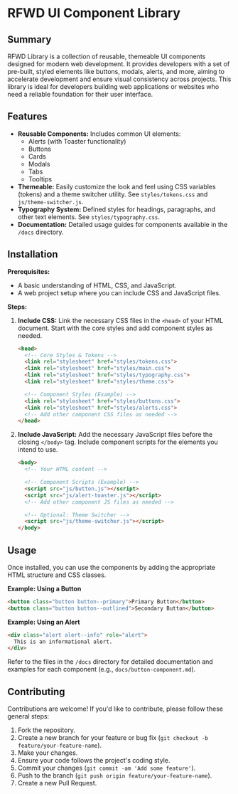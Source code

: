 # RFWD UI Component Library

## Summary

RFWD Library is a collection of reusable, themeable UI components designed for modern web development. It provides developers with a set of pre-built, styled elements like buttons, modals, alerts, and more, aiming to accelerate development and ensure visual consistency across projects. This library is ideal for developers building web applications or websites who need a reliable foundation for their user interface.

## Features

*   **Reusable Components:** Includes common UI elements:
    *   Alerts (with Toaster functionality)
    *   Buttons
    *   Cards
    *   Modals
    *   Tabs
    *   Tooltips
*   **Themeable:** Easily customize the look and feel using CSS variables (tokens) and a theme switcher utility. See `styles/tokens.css` and `js/theme-switcher.js`.
*   **Typography System:** Defined styles for headings, paragraphs, and other text elements. See `styles/typography.css`.
*   **Documentation:** Detailed usage guides for components available in the `/docs` directory.

## Installation

**Prerequisites:**
*   A basic understanding of HTML, CSS, and JavaScript.
*   A web project setup where you can include CSS and JavaScript files.

**Steps:**

1.  **Include CSS:** Link the necessary CSS files in the `<head>` of your HTML document. Start with the core styles and add component styles as needed.

    ```html
    <head>
      <!-- Core Styles & Tokens -->
      <link rel="stylesheet" href="styles/tokens.css">
      <link rel="stylesheet" href="styles/main.css">
      <link rel="stylesheet" href="styles/typography.css">
      <link rel="stylesheet" href="styles/theme.css">

      <!-- Component Styles (Example) -->
      <link rel="stylesheet" href="styles/buttons.css">
      <link rel="stylesheet" href="styles/alerts.css">
      <!-- Add other component CSS files as needed -->
    </head>
    ```

2.  **Include JavaScript:** Add the necessary JavaScript files before the closing `</body>` tag. Include component scripts for the elements you intend to use.

    ```html
    <body>
      <!-- Your HTML content -->

      <!-- Component Scripts (Example) -->
      <script src="js/button.js"></script>
      <script src="js/alert-toaster.js"></script>
      <!-- Add other component JS files as needed -->

      <!-- Optional: Theme Switcher -->
      <script src="js/theme-switcher.js"></script>
    </body>
    ```

## Usage

Once installed, you can use the components by adding the appropriate HTML structure and CSS classes.

**Example: Using a Button**

```html
<button class="button button--primary">Primary Button</button>
<button class="button button--outlined">Secondary Button</button>
```

**Example: Using an Alert**

```html
<div class="alert alert--info" role="alert">
  This is an informational alert.
</div>
```

Refer to the files in the `/docs` directory for detailed documentation and examples for each component (e.g., `docs/button-component.md`).

## Contributing

Contributions are welcome! If you'd like to contribute, please follow these general steps:

1.  Fork the repository.
2.  Create a new branch for your feature or bug fix (`git checkout -b feature/your-feature-name`).
3.  Make your changes.
4.  Ensure your code follows the project's coding style.
5.  Commit your changes (`git commit -am 'Add some feature'`).
6.  Push to the branch (`git push origin feature/your-feature-name`).
7.  Create a new Pull Request.
